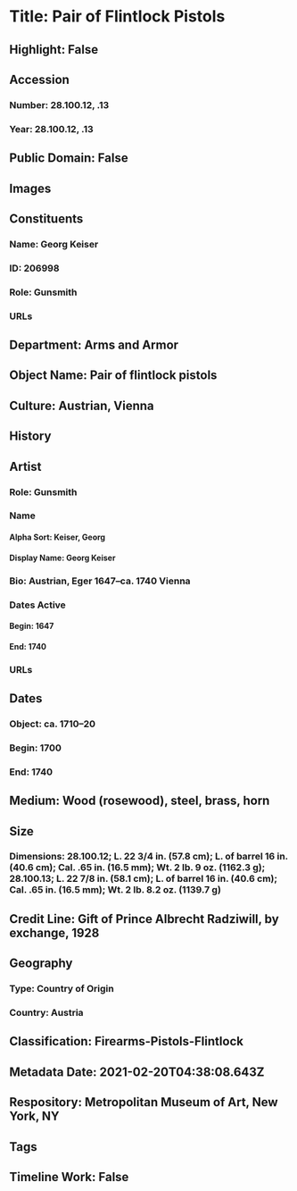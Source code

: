 # Title: Pair of Flintlock Pistols
## Highlight: False
## Accession
### Number: 28.100.12, .13
### Year: 28.100.12, .13
## Public Domain: False
## Images
## Constituents
### Name: Georg Keiser
### ID: 206998
### Role: Gunsmith
### URLs
## Department: Arms and Armor
## Object Name: Pair of flintlock pistols
## Culture: Austrian, Vienna
## History
## Artist
### Role: Gunsmith
### Name
#### Alpha Sort: Keiser, Georg
#### Display Name: Georg Keiser
### Bio: Austrian, Eger 1647–ca. 1740 Vienna
### Dates Active
#### Begin: 1647
#### End: 1740
### URLs
## Dates
### Object: ca. 1710–20
### Begin: 1700
### End: 1740
## Medium: Wood (rosewood), steel, brass, horn
## Size
### Dimensions: 28.100.12; L. 22 3/4 in. (57.8 cm); L. of barrel 16 in. (40.6 cm); Cal. .65 in. (16.5 mm); Wt. 2 lb. 9 oz. (1162.3 g); 28.100.13; L. 22 7/8 in. (58.1 cm); L. of barrel 16 in. (40.6 cm); Cal. .65 in. (16.5 mm); Wt. 2 lb. 8.2 oz. (1139.7 g)
## Credit Line: Gift of Prince Albrecht Radziwill, by exchange, 1928
## Geography
### Type: Country of Origin
### Country: Austria
## Classification: Firearms-Pistols-Flintlock
## Metadata Date: 2021-02-20T04:38:08.643Z
## Respository: Metropolitan Museum of Art, New York, NY
## Tags
## Timeline Work: False